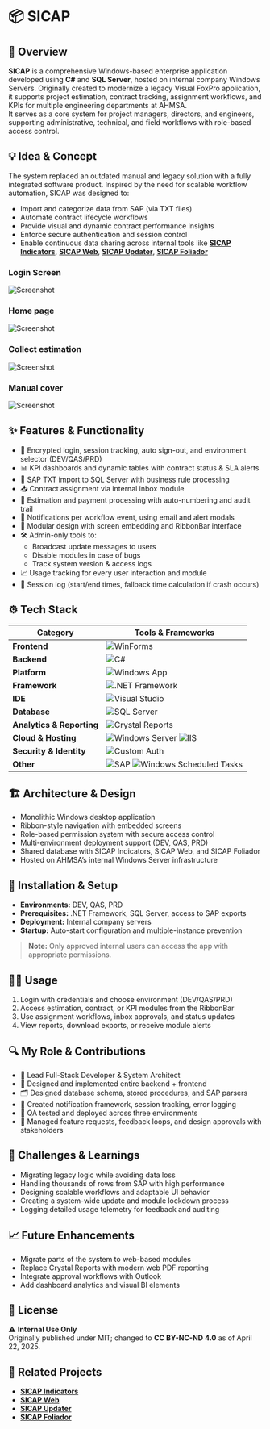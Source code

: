 
# 📦 SICAP

## 🧭 Overview
**SICAP** is a comprehensive Windows-based enterprise application developed using **C#** and **SQL Server**, hosted on internal company Windows Servers. Originally created to modernize a legacy Visual FoxPro application, it supports project estimation, contract tracking, assignment workflows, and KPIs for multiple engineering departments at AHMSA.  
It serves as a core system for project managers, directors, and engineers, supporting administrative, technical, and field workflows with role-based access control.

## 💡 Idea & Concept
The system replaced an outdated manual and legacy solution with a fully integrated software product. Inspired by the need for scalable workflow automation, SICAP was designed to:
- Import and categorize data from SAP (via TXT files)
- Automate contract lifecycle workflows
- Provide visual and dynamic contract performance insights
- Enforce secure authentication and session control
- Enable continuous data sharing across internal tools like **[SICAP Indicators](https://github.com/HermiloOrtega/SICAP-Indicators)**, **[SICAP Web](https://github.com/HermiloOrtega/SICAP-Web)**, **[SICAP Updater](https://github.com/HermiloOrtega/SICAP-Web-Updates)**, **[SICAP Foliador](https://github.com/HermiloOrtega/SICAP-Folio-Manager)**

### Login Screen
![Screenshot](./assets/8.png)

### Home page
![Screenshot](./assets/7.png)

### Collect estimation
![Screenshot](./assets/3.png)

### Manual cover
![Screenshot](./assets/9.png)

## ✨ Features & Functionality
- 🔐 Encrypted login, session tracking, auto sign-out, and environment selector (DEV/QAS/PRD)
- 📊 KPI dashboards and dynamic tables with contract status & SLA alerts
- 🔄 SAP TXT import to SQL Server with business rule processing
- 📥 Contract assignment via internal inbox module
- 🧾 Estimation and payment processing with auto-numbering and audit trail
- 📧 Notifications per workflow event, using email and alert modals
- 🧩 Modular design with screen embedding and RibbonBar interface
- 🛠 Admin-only tools to:
  - Broadcast update messages to users
  - Disable modules in case of bugs
  - Track system version & access logs
- 📈 Usage tracking for every user interaction and module
- 🧾 Session log (start/end times, fallback time calculation if crash occurs)

## ⚙️ Tech Stack
| Category                | Tools & Frameworks |
|-------------------------|--------------------|
| **Frontend**            | ![WinForms](https://img.shields.io/badge/WinForms-512BD4?logo=.net&logoColor=white&style=for-the-badge) |
| **Backend**             | ![C#](https://img.shields.io/badge/C%23-239120?logo=c-sharp&logoColor=white&style=for-the-badge) |
| **Platform**            | ![Windows App](https://img.shields.io/badge/Windows%20App-0078D4?logo=windows&logoColor=white&style=for-the-badge) |
| **Framework**           | ![.NET Framework](https://img.shields.io/badge/.NET%20Framework-512BD4?logo=.net&logoColor=white&style=for-the-badge) |
| **IDE**                 | ![Visual Studio](https://img.shields.io/badge/Visual%20Studio-5C2D91?logo=visualstudio&logoColor=white&style=for-the-badge) |
| **Database**            | ![SQL Server](https://img.shields.io/badge/SQL%20Server-CC2927?logo=microsoft-sql-server&logoColor=white&style=for-the-badge) |
| **Analytics & Reporting** | ![Crystal Reports](https://img.shields.io/badge/Crystal%20Reports-000000?style=for-the-badge) |
| **Cloud & Hosting** | ![Windows Server](https://img.shields.io/badge/Windows%20Server-0078D4?logo=windows&logoColor=white&style=for-the-badge) ![IIS](https://img.shields.io/badge/IIS-0078D7?logo=microsoft&logoColor=white&style=for-the-badge) |
| **Security & Identity** | ![Custom Auth](https://img.shields.io/badge/Custom%20Auth-000000?style=for-the-badge&logo=key&logoColor=white) |
| **Other**               | ![SAP](https://img.shields.io/badge/SAP-000000?logo=sap&logoColor=white&style=for-the-badge) ![Windows Scheduled Tasks](https://img.shields.io/badge/Windows%20Scheduled%20Tasks-0078D4?logo=windows&logoColor=white&style=for-the-badge) |

## 🏗 Architecture & Design
- Monolithic Windows desktop application
- Ribbon-style navigation with embedded screens
- Role-based permission system with secure access control
- Multi-environment deployment support (DEV, QAS, PRD)
- Shared database with SICAP Indicators, SICAP Web, and SICAP Foliador
- Hosted on AHMSA’s internal Windows Server infrastructure

## 🚀 Installation & Setup
- **Environments:** DEV, QAS, PRD
- **Prerequisites:** .NET Framework, SQL Server, access to SAP exports
- **Deployment:** Internal company servers
- **Startup:** Auto-start configuration and multiple-instance prevention

> **Note:** Only approved internal users can access the app with appropriate permissions.

## 🧑‍💻 Usage
1. Login with credentials and choose environment (DEV/QAS/PRD)
2. Access estimation, contract, or KPI modules from the RibbonBar
3. Use assignment workflows, inbox approvals, and status updates
4. View reports, download exports, or receive module alerts

## 🔍 My Role & Contributions
- 💼 Lead Full-Stack Developer & System Architect
- 🧱 Designed and implemented entire backend + frontend
- 🗂 Designed database schema, stored procedures, and SAP parsers
- 📩 Created notification framework, session tracking, error logging
- 🧪 QA tested and deployed across three environments
- 🤝 Managed feature requests, feedback loops, and design approvals with stakeholders

## 🧗 Challenges & Learnings
- Migrating legacy logic while avoiding data loss
- Handling thousands of rows from SAP with high performance
- Designing scalable workflows and adaptable UI behavior
- Creating a system-wide update and module lockdown process
- Logging detailed usage telemetry for feedback and auditing

## 📈 Future Enhancements
- Migrate parts of the system to web-based modules
- Replace Crystal Reports with modern web PDF reporting
- Integrate approval workflows with Outlook
- Add dashboard analytics and visual BI elements

## 🪪 License
⚠️ **Internal Use Only**  
Originally published under MIT; changed to **CC BY-NC-ND 4.0** as of April 22, 2025.

## 🔗 Related Projects
- **[SICAP Indicators](https://github.com/HermiloOrtega/SICAP-Indicators)**
- **[SICAP Web](https://github.com/HermiloOrtega/SICAP-Web)**
- **[SICAP Updater](https://github.com/HermiloOrtega/SICAP-Web-Updates)**
- **[SICAP Foliador](https://github.com/HermiloOrtega/SICAP-Folio-Manager)**
